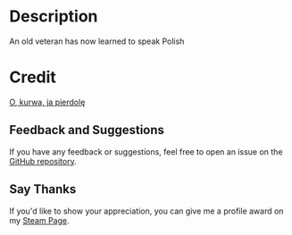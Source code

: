 # Description
An old veteran has now learned to speak Polish

# Credit
[O, kurwa, ja pierdolę](https://www.youtube.com/watch?v=7Anq5wkEG4U)

## Feedback and Suggestions
If you have any feedback or suggestions, feel free to open an issue on the [GitHub repository](https://github.com/EvilCheetah/repo.mods).

## Say Thanks
If you'd like to show your appreciation, you can give me a profile award on my [Steam Page](https://steamcommunity.com/id/EvilCheetah/).
